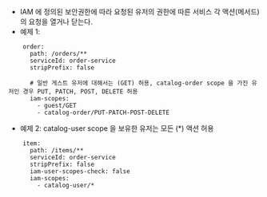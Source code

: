 - IAM 에 정의된 보안권한에 따라 요청된 유저의 권한에 따른 서비스 각 액션(메서드)의 요청을 열거나 닫는다.
- 예제 1:
```
    order:
      path: /orders/**
      serviceId: order-service
      stripPrefix: false

      # 일반 게스트 유저에 대해서는 (GET) 허용, catalog-order scope 을 가진 유저인 경우 PUT, PATCH, POST, DELETE 허용
      iam-scopes:
        - guest/GET
        - catalog-order/PUT-PATCH-POST-DELETE
```

- 예제 2: catalog-user scope 을 보유한 유저는 모든 (*) 액션 허용
```
    item:
      path: /items/**
      serviceId: order-service
      stripPrefix: false
      iam-user-scopes-check: false
      iam-scopes:
        - catalog-user/*
```